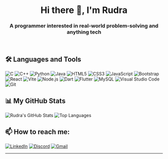 <h1 align="center">Hi there 👋, I'm Rudra</h1>
<h3 align="center">A programmer interested in real-world problem-solving and anything tech</h3><br>


## 🛠️ Languages and Tools
![C](https://img.shields.io/badge/C-A8B9CC.svg?logo=c&logoColor=white)
![C++](https://img.shields.io/badge/C++-00599C.svg?logo=c%2B%2B&logoColor=white)
![Python](https://img.shields.io/badge/Python-3776AB.svg?logo=python&logoColor=white)
![Java](https://img.shields.io/badge/Java-007396.svg?logo=java&logoColor=white)
![HTML5](https://img.shields.io/badge/HTML5-E34F26.svg?logo=html5&logoColor=white)
![CSS3](https://img.shields.io/badge/CSS3-1572B6.svg?logo=css3&logoColor=white)
![JavaScript](https://img.shields.io/badge/JavaScript-F7DF1E.svg?logo=javascript&logoColor=black)
![Bootstrap](https://img.shields.io/badge/Bootstrap-563D7C.svg?logo=bootstrap&logoColor=white)
![React](https://img.shields.io/badge/React-61DAFB.svg?logo=react&logoColor=black)
![Vite](https://img.shields.io/badge/Vite-646CFF.svg?logo=vite&logoColor=white)
![Node.js](https://img.shields.io/badge/Node.js-339933.svg?logo=node.js&logoColor=white)
![Dart](https://img.shields.io/badge/Dart-0175C2.svg?logo=dart&logoColor=white)
![Flutter](https://img.shields.io/badge/Flutter-02569B.svg?logo=flutter&logoColor=white)
![MySQL](https://img.shields.io/badge/MySQL-4479A1.svg?logo=mysql&logoColor=white)
![Visual Studio Code](https://img.shields.io/badge/VS%20Code-0078D4.svg?logo=visual-studio-code&logoColor=white)
![Git](https://img.shields.io/badge/Git-F05032.svg?logo=git&logoColor=white)
<br>


## 📊 My GitHub Stats
![Rudra's GitHub Stats](https://github-readme-stats.vercel.app/api?username=RudraJy&show_icons=true&theme=cobalt)
![Top Languages](https://github-readme-stats.vercel.app/api/top-langs/?username=RudraJy&layout=compact&theme=cobalt)
<br>

## 📫 How to reach me:
[![LinkedIn](https://img.shields.io/badge/LinkedIn-0077B5.svg?style=for-the-badge&logo=linkedin&logoColor=white)](https://www.linkedin.com/in/rudra-jyotirmay/)
[![Discord](https://img.shields.io/badge/Discord-5865F2.svg?style=for-the-badge&logo=discord&logoColor=white)](https://discord.com/users/486491687334445076)
[![Gmail](https://img.shields.io/badge/Email-D14836.svg?style=for-the-badge&logo=gmail&logoColor=white)](mailto:jyot.rud2003@gmail.com)

---
